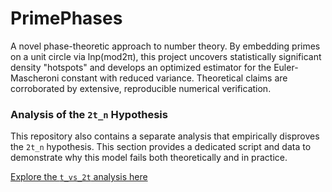 # PrimePhases
A novel phase-theoretic approach to number theory. By embedding primes on a unit circle via lnp(mod2π), this project uncovers statistically significant density "hotspots" and develops an optimized estimator for the Euler-Mascheroni constant with reduced variance. Theoretical claims are corroborated by extensive, reproducible numerical verification.

### Analysis of the `2t_n` Hypothesis

This repository also contains a separate analysis that empirically disproves the `2t_n` hypothesis. This section provides a dedicated script and data to demonstrate why this model fails both theoretically and in practice.

[Explore the `t_vs_2t` analysis here](./t_vs_2t)
